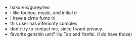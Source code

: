 - hakureis/gurey/reo
- i like touhou, music, and initial d
- i have a cirno fumo irl
- this user has inferiority complex
- don't try to contact me, since I want privacy.
- favorite genshin unit? Hu Tao and Yanfei. (I do have those)

<!---
hakureis/hakureis is a ✨ special ✨ repository because its `README.md` (this file) appears on your GitHub profile.
You can click the Preview link to take a look at your changes.
--->
